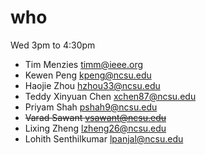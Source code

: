 # who  

Wed 3pm to 4:30pm

- Tim Menzies timm@ieee.org
- Kewen Peng <kpeng@ncsu.edu>
- Haojie Zhou <hzhou33@ncsu.edu>
- Teddy Xinyuan Chen xchen87@ncsu.edu
- Priyam Shah <pshah9@ncsu.edu>
- <strike>Varad Sawant   vsawant@ncsu.edu</strike>
- Lixing Zheng <lzheng26@ncsu.edu>
- Lohith Senthilkumar lpanjal@ncsu.edu

